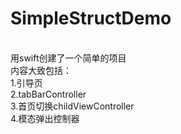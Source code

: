 # SimpleStructDemo
<br/>用swift创建了一个简单的项目
<br/>内容大致包括：
<br/>1.引导页
<br/>2.tabBarController
<br/>3.首页切换childViewController
<br/>4.模态弹出控制器

